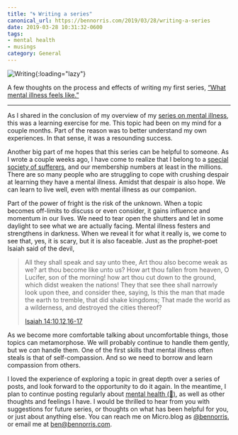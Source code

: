 ```yaml
---
title: "🌀 Writing a series"
canonical_url: https://bennorris.com/2019/03/28/writing-a-series
date: 2019-03-28 10:31:32-0600
tags:
- mental health
- musings
category: General
---
```


![Writing](https://media.bennorris.com/images/bennorris/uploads/2019/ad48119cbb.png){:loading="lazy"}

A few thoughts on the process and effects of writing my first series, [“What mental illness feels like.”](https://www.bennorris.com/2019/03/18/what-mental-illness-feels-like)

***

As I shared in the conclusion of my overview of my [series on mental illness](https://www.bennorris.com/2019/03/18/what-mental-illness-feels-like#conclusion), this was a learning exercise for me. This topic had been on my mind for a couple months. Part of the reason was to better understand my own experiences. In that sense, it was a resounding success.

Another big part of me hopes that this series can be helpful to someone. As I wrote a couple weeks ago, I have come to realize that I belong to a [special society of sufferers](https://www.bennorris.com/2019/03/12/the-loneliest-club), and our membership numbers at least in the millions. There are so many people who are struggling to cope with crushing despair at learning they have a mental illness. Amidst that despair is also hope. We can learn to live well, even with mental illness as our companion.

Part of the power of fright is the risk of the unknown. When a topic becomes off-limits to discuss or even consider, it gains influence and momentum in our lives. We need to tear open the shutters and let in some daylight to see what we are actually facing. Mental illness festers and strengthens in darkness. When we reveal it for what it really is, we come to see that, yes, it is scary, but it is also faceable. Just as the prophet-poet Isaiah said of the devil,

> All they shall speak and say unto thee, Art thou also become weak as we? art thou become like unto us? How art thou fallen from heaven, O Lucifer, son of the morning! how art thou cut down to the ground, which didst weaken the nations! They that see thee shall narrowly look upon thee, and consider thee, saying, Is this the man that made the earth to tremble, that did shake kingdoms; That made the world as a wilderness, and destroyed the cities thereof?
> 
> [Isaiah 14:10,12,16-17](https://www.lds.org/study/scriptures/ot/isa/14?id=p10,p12,p16-p17#p10)

As we become more comfortable talking about uncomfortable things, those topics can metamorphose. We will probably continue to handle them gently, but we *can* handle them. One of the first skills that mental illness often steals is that of self-compassion. And so we need to borrow and learn compassion from others.

I loved the experience of exploring a topic in great depth over a series of posts, and look forward to the opportunity to do it again. In the meantime, I plan to continue posting regularly about [mental health (💮)](https://bennorris.com/categories/mental-health), as well as other thoughts and feelings I have. I would be thrilled to hear from you with suggestions for future series, or thoughts on what has been helpful for you, or just about anything else. You can reach me on Micro.blog as [@bennorris](https://micro.blog/bennorris), or email me at [ben@bennorris.com](mailto:ben@bennorris.com?subject=Thoughts%20on%20a%20blog%20series).
